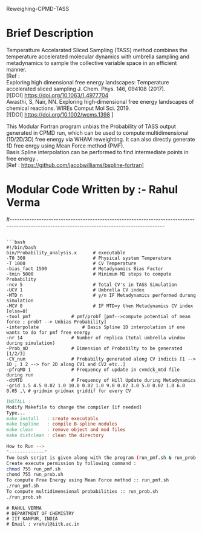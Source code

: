 Reweighing-CPMD-TASS

# Brief Description

Temperatture Accelarated Sliced Sampling (TASS) method combines the temperature accelerated molecular dynamics with umbrella sampling and
metadynamics to sample the collective variable space in an efficient manner. \
[Ref :\
Exploring high dimensional free energy landscapes: Temperature accelerated sliced sampling J. Chem. Phys. 146, 094108 (2017).\
[![DOI] https://doi.org/10.1063/1.4977704 \
Awasthi, S, Nair, NN. Exploring high‐dimensional free energy landscapes of chemical reactions. WIREs Comput Mol Sci. 2019.\
[![DOI]  https://doi.org/10.1002/wcms.1398 ]

This Modular Fortran program unbias the Probability of TASS output generated in CPMD run, which can be used to compute multidimensional (1D/2D/3D) free energy via WHAM reweighting. It can also directly generate 1D free enrgy using Mean Force method (PMF). \
Basis Spline interpolation can be performed to find intermediate points in free energy .\
[Ref : https://github.com/jacobwilliams/bspline-fortran]

# Modular Code Written by :- Rahul Verma
#---------------------------------------------------------------------------------------------------------------------------------------------
```

```bash
#!/bin/bash
bin/Probability_analysis.x 	 	# executable
-T0 300                 		# Physical system Temperature
-T 1000                 		# CV Temperature
-bias_fact 1500         		# Metadynamics Bias Factor
-tmin 5000              		# Minimum MD steps to compute Probability
-ncv 5                  		# Total CV's in TASS Simulation
-UCV 1                  		# Umbrella CV index
-MTD n                  		# y/n IF Metadynamics performed durung simulation
-MCV 0                  		# IF MTD=y then Metadynamics CV index [else=0]
-tool pmf		 		# pmf/probT [pmf-->compute potential of mean force ; probT --> Unbias Probability]
-interpolate		 		# Basis Spline 1D interpolation if one wants to do for pmf free energy
-nr 14			 		# Number of replica (total umbrella window during simulation)
-Prob_nD				# Dimension of Probabilty to be generated [1/2/3]
-CV_num					# Probabilty generated along CV indicis [1 --> 1D ; 1 2 --> for 2D along CV1 and CV2 etc..]
-pfrqMD 1				# Frequency of update in cvmdck_mtd file during run
-dtMTD					# Frequency of Hill Update during Metadynamics
-grid 1.5 4.5 0.02 1.0 10.0 0.02 1.0 9.0 0.02 3.0 5.0 0.02 1.0 6.0 0.05 ,\ # gridmin gridmax griddif for every CV
```

```Makefile
INSTALL :
Modify Makefile to change the compiler [if needed]
Type...
make install   : create executabls
make bspline   : compile B-spline modules
make clean     : remove object and mod files
make distclean : clean the directory
```

```bash
How to Run -->
"-------------"
Two bash script is given along with the program (run_pmf.sh & run_prob.sh) 
Create execute permission by following command :
chmod 755 run_pmf.sh
chomd 755 run_prob.sh
To compute Free Energy using Mean Force method :: run_pmf.sh
./run_pmf.sh
To compute multidimensional probabilities :: run_prob.sh
./run_prob.sh
```

```AUTHOUR
# RAHUL VERMA
# DEPARTMENT OF CHEMISTRY
# IIT KANPUR, INDIA
# Email : vrahul@iitk.ac.in
```
